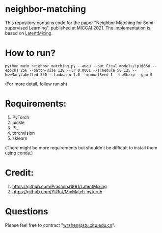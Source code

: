 # neighbor-matching
This repository contains code for the paper "Neighbor Matching for Semi-supervised Learning", published at MICCAI 2021. 
The implementation is based on [LatentMixing](https://github.com/Prasanna1991/LatentMixing).


# How to run?
```
python main_neighbor_matching.py --augu --out Final_models/ip1@350 --epochs 256 --batch-size 128 --lr 0.0001 --schedule 50 125 --howManyLabelled 350 --lambda-u 1.0 --manualSeed 1 --noSharp --gpu 0 
```
(For more detail, follow run.sh)

# Requirements:
1. PyTorch
2. pickle
3. PIL
4. torchvision
5. sklearn

(There might be more requirements but shouldn't be difficult to install them using conda.)

# Credit:
1. https://github.com/Prasanna1991/LatentMixing
2. https://github.com/YU1ut/MixMatch-pytorch

# Questions
Please feel free to contract "wrzhen@stu.xjtu.edu.cn".

